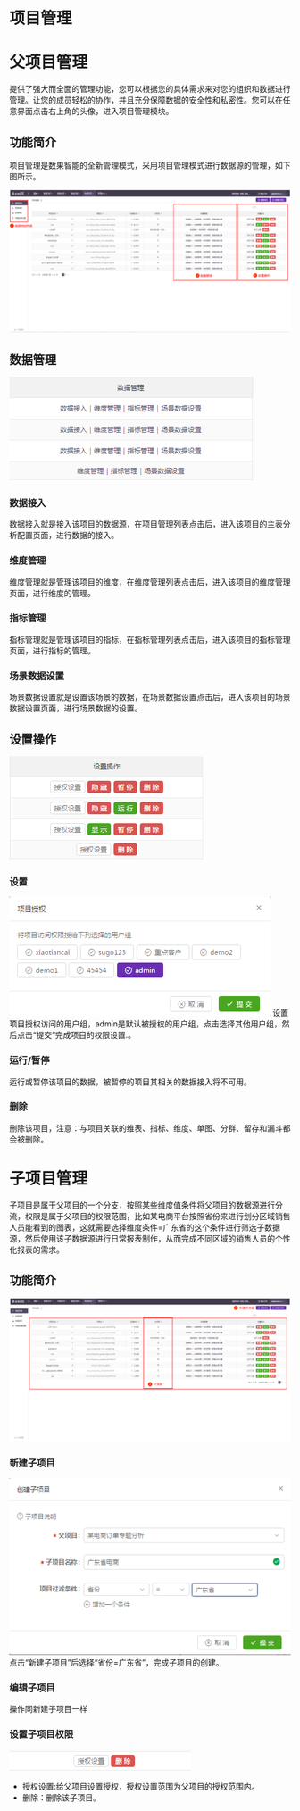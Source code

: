 # 项目管理

# 父项目管理

提供了强大而全面的管理功能，您可以根据您的具体需求来对您的组织和数据进行管理。让您的成员轻松的协作，并且充分保障数据的安全性和私密性。您可以在任意界面点击右上角的头像，进入项目管理模块。

## 功能简介

项目管理是数果智能的全新管理模式，采用项目管理模式进行数据源的管理，如下图所示。

![](/assets/gl/3.png)

## 数据管理

![](/assets/gl/4.png)

### **数据接入**

数据接入就是接入该项目的数据源，在项目管理列表点击后，进入该项目的主表分析配置页面，进行数据的接入。

### **维度管理**

维度管理就是管理该项目的维度，在维度管理列表点击后，进入该项目的维度管理页面，进行维度的管理。

### **指标管理**

指标管理就是管理该项目的指标，在指标管理列表点击后，进入该项目的指标管理页面，进行指标的管理。

### **场景数据设置**

场景数据设置就是设置该场景的数据，在场景数据设置点击后，进入该项目的场景数据设置页面，进行场景数据的设置。

## 设置操作

![](/assets/gl/5.png)

### **设置**
![](/assets/gl/6.png)
设置项目授权访问的用户组，admin是默认被授权的用户组，点击选择其他用户组，然后点击“提交”完成项目的权限设置.。

### **运行/暂停**

运行或暂停该项目的数据，被暂停的项目其相关的数据接入将不可用。

### **删除**

删除该项目，注意：与项目关联的维表、指标、维度、单图、分群、留存和漏斗都会被删除。

# 子项目管理
子项目是属于父项目的一个分支，按照某些维度值条件将父项目的数据源进行分流，权限是属于父项目的权限范围，比如某电商平台按照省份来进行划分区域销售人员能看到的图表，这就需要选择维度条件=广东省的这个条件进行筛选子数据源，然后使用该子数据源进行日常报表制作，从而完成不同区域的销售人员的个性化报表的需求。
## 功能简介
 ![](/assets/gl/7.png)
### 新建子项目
 ![](/assets/gl/8.png)
点击“新建子项目”后选择“省份=广东省”，完成子项目的创建。  

### 编辑子项目
操作同新建子项目一样
### 设置子项目权限
 ![](/assets/gl/9.png)
* 授权设置:给父项目设置授权，授权设置范围为父项目的授权范围内。    
* 删除：删除该子项目。

